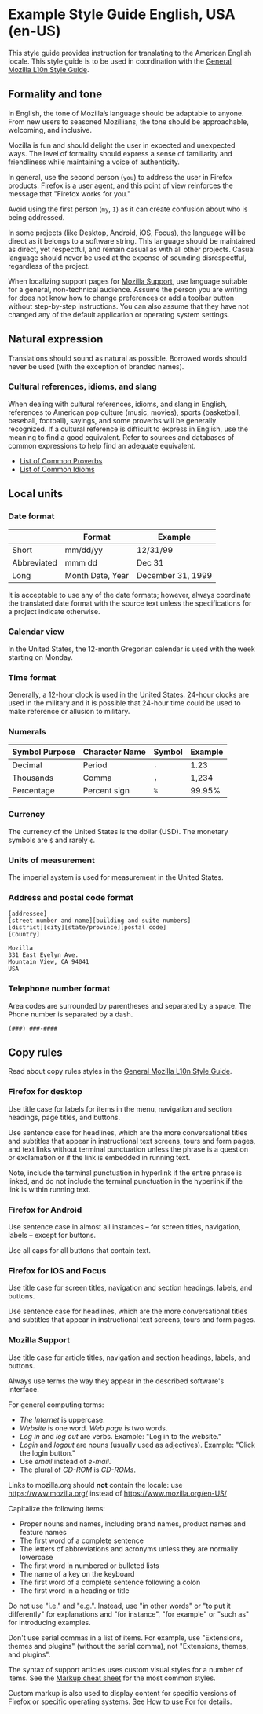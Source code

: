 # Example Style Guide English, USA (en-US)

<!-- toc -->

This style guide provides instruction for translating to the American English locale. This style guide is to be used in coordination with the [General Mozilla L10n Style Guide](../mozilla_general/README.md).

## Formality and tone

In English, the tone of Mozilla’s language should be adaptable to anyone. From new users to seasoned Mozillians, the tone should be approachable, welcoming, and inclusive.

Mozilla is fun and should delight the user in expected and unexpected ways. The level of formality should express a sense of familiarity and friendliness while maintaining a voice of authenticity.

In general, use the second person (`you`) to address the user in Firefox products. Firefox is a user agent, and this point of view reinforces the message that "Firefox works for you."

Avoid using the first person (`my`, `I`) as it can create confusion about who is being addressed.

In some projects (like Desktop, Android, iOS, Focus), the language will be direct as it belongs to a software string. This language should be maintained as direct, yet respectful, and remain casual as with all other projects. Casual language should never be used at the expense of sounding disrespectful, regardless of the project.

When localizing support pages for [Mozilla Support](support.mozilla.org), use language suitable for a general, non-technical audience. Assume the person you are writing for does not know how to change preferences or add a toolbar button without step-by-step instructions. You can also assume that they have not changed any of the default application or operating system settings.

## Natural expression

Translations should sound as natural as possible. Borrowed words should never be used (with the exception of branded names).

### Cultural references, idioms, and slang

When dealing with cultural references, idioms, and slang in English, references to American pop culture (music, movies), sports (basketball, baseball, football), sayings, and some proverbs will be generally recognized. If a cultural reference is difficult to express in English, use the meaning to find a good equivalent. Refer to sources and databases of common expressions to help find an adequate equivalent.

* [List of Common Proverbs](https://www.engvid.com/english-resource/50-common-proverbs-sayings/)
* [List of Common Idioms](http://www.smart-words.org/quotes-sayings/idioms-meaning.html)

## Local units

### Date format

| | Format | Example |
| - | - | - |
| Short | mm/dd/yy | 12/31/99 |
| Abbreviated | mmm dd | Dec 31 |
| Long | Month Date, Year | December 31, 1999 |

It is acceptable to use any of the date formats; however, always coordinate the translated date format with the source text unless the specifications for a project indicate otherwise.

### Calendar view

In the United States, the 12-month Gregorian calendar is used with the week starting on Monday.

### Time format

Generally, a 12-hour clock is used in the United States. 24-hour clocks are used in the military and it is possible that 24-hour time could be used to make reference or allusion to military.

### Numerals

| Symbol Purpose | Character Name | Symbol | Example |
| - | - | - | - |
| Decimal | Period | `.` | 1.23 |
| Thousands | Comma | `,` | 1,234 |
| Percentage | Percent sign | `%` | 99.95% |

### Currency

The currency of the United States is the dollar (USD). The monetary symbols are `$` and rarely `¢`.

### Units of measurement

The imperial system is used for measurement in the United States.

### Address and postal code format

    [addressee]
    [street number and name][building and suite numbers]
    [district][city][state/province][postal code]
    [Country]

    Mozilla
    331 East Evelyn Ave.
    Mountain View, CA 94041
    USA

### Telephone number format

Area codes are surrounded by parentheses and separated by a space. The Phone number is separated by a dash.

`(###) ###-####`

## Copy rules

Read about copy rules styles in the [General Mozilla L10n Style Guide](../mozilla_general/README.md#copy-rules).

### Firefox for desktop

Use title case for labels for items in the menu, navigation and section headings, page titles, and buttons.

Use sentence case for headlines, which are the more conversational titles and subtitles that appear in instructional text screens, tours and form pages, and text links without terminal punctuation unless the phrase is a question or exclamation or if the link is embedded in running text.

Note, include the terminal punctuation in hyperlink if the entire phrase is linked, and do not include the terminal punctuation in the hyperlink if the link is within running text.

### Firefox for Android

Use sentence case in almost all instances – for screen titles, navigation, labels – except for buttons.

Use all caps for all buttons that contain text.

### Firefox for iOS and Focus

Use title case for screen titles, navigation and section headings, labels, and buttons.

Use sentence case for headlines, which are the more conversational titles and subtitles that appear in instructional text screens, tours and form pages.

### Mozilla Support

Use title case for article titles, navigation and section headings, labels, and buttons.

Always use terms the way they appear in the described software's interface.

For general computing terms:

* *The Internet* is uppercase.
* *Website* is one word. *Web page* is two words.
* *Log in* and *log out* are verbs. Example: "Log in to the website."
* *Login* and *logout* are nouns (usually used as adjectives). Example: "Click the login button."
* Use *email* instead of *e-mail*.
* The plural of *CD-ROM* is *CD-ROMs*. 

Links to mozilla.org should **not** contain the locale: use https://www.mozilla.org/ instead of https://www.mozilla.org/en-US/ 

Capitalize the following items:

* Proper nouns and names, including brand names, product names and feature names
* The first word of a complete sentence
* The letters of abbreviations and acronyms unless they are normally lowercase
* The first word in numbered or bulleted lists
* The name of a key on the keyboard
* The first word of a complete sentence following a colon
* The first word in a heading or title 

Do not use "i.e." and "e.g.". Instead, use "in other words" or "to put it differently" for explanations and "for instance", "for example" or "such as" for introducing examples.

Don't use serial commas in a list of items. For example, use "Extensions, themes and plugins" (without the serial comma), not "Extensions, themes, and plugins".

The syntax of support articles uses custom visual styles for a number of items. See the [Markup cheat sheet](https://support.mozilla.org/en-US/kb/markup-cheat-sheet) for the most common styles.

Custom markup is also used to display content for specific versions of Firefox or specific operating systems. See [How to use For](https://support.mozilla.org/en-US/kb/how-to-use-for) for details.